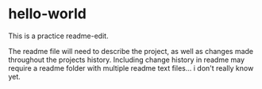 # hello-world

This is a practice readme-edit.

The readme file will need to describe the project, as well as changes made throughout the projects history. Including change history in readme may require a readme folder with multiple readme text files... i don't really know yet.
